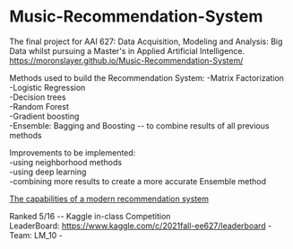 # Music-Recommendation-System

The final project for AAI 627: Data Acquisition, Modeling and Analysis: Big Data whilst pursuing a Master's in Applied Artificial Intelligence.
https://moronslayer.github.io/Music-Recommendation-System/


Methods used to build the Recommendation System:
-Matrix Factorization <br />
-Logistic Regression <br />
-Decision trees <br />
-Random Forest <br />
-Gradient boosting <br />
-Ensemble: Bagging and Boosting --  to combine results of all previous methods  <br />

Improvements to be implemented: <br />
-using neighborhood methods  <br />
-using deep learning <br />
-combining more results to create a more accurate Ensemble method  <br />

[The capabilities of a modern recommendation system](https://www.linkedin.com/posts/deeplearningai_the-batch-tiktoks-recommender-revealed-activity-6877004327668477952-iRtJ)

Ranked 5/16 -- Kaggle in-class Competition <br />
LeaderBoard: https://www.kaggle.com/c/2021fall-ee627/leaderboard - Team: LM_10 -  <br />

